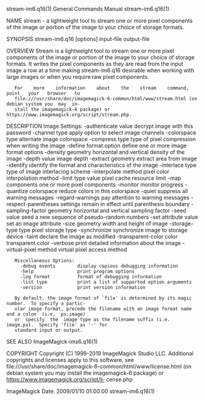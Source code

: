 stream-im6.q16(1)                       General Commands Manual                      stream-im6.q16(1)

NAME
       stream  -  a lightweight tool to stream one or more pixel components of the image or portion of
       the image to your choice of storage formats.

SYNOPSIS
       stream-im6.q16 [options] input-file output-file

OVERVIEW
       Stream is a lightweight tool to stream one or more pixel components of the image or portion  of
       the  image  to your choice of storage formats.  It writes the pixel components as they are read
       from the input image a row at a time making stream-im6.q16 desirable when  working  with  large
       images or when you require raw pixel components.

       For    more    information    about    the    stream    command,    point   your   browser   to
       file:///usr/share/doc/imagemagick-6-common/html/www/stream.html (on debian system you  may  in‐
       stall the imagemagick-6 package) or https://www.imagemagick.org/script/stream.php.

DESCRIPTION
       Image Settings:
         -authenticate value  decrypt image with this password
         -channel type        apply option to select image channels
         -colorspace type     alternate image colorspace
         -compress type       type of pixel compression when writing the image
         -define format:option
                              define one or more image format options
         -density geometry    horizontal and vertical density of the image
         -depth value         image depth
         -extract geometry    extract area from image
         -identify            identify the format and characteristics of the image
         -interlace type      type of image interlacing scheme
         -interpolate method  pixel color interpolation method
         -limit type value    pixel cache resource limit
         -map components      one or more pixel components
         -monitor             monitor progress
         -quantize colorspace reduce colors in this colorspace
         -quiet               suppress all warning messages
         -regard-warnings     pay attention to warning messages
         -respect-parentheses settings remain in effect until parenthesis boundary
         -sampling-factor geometry
                              horizontal and vertical sampling factor
         -seed value          seed a new sequence of pseudo-random numbers
         -set attribute value set an image attribute
         -size geometry       width and height of image
         -storage-type type   pixel storage type
         -synchronize         synchronize image to storage device
         -taint               declare the image as modified
         -transparent-color color
                              transparent color
         -verbose             print detailed information about the image
         -virtual-pixel method
                              virtual pixel access method

       Miscellaneous Options:
         -debug events        display copious debugging information
         -help                print program options
         -log format          format of debugging information
         -list type           print a list of supported option arguments
         -version             print version information

       By default, the image format of `file' is determined by its magic number.  To specify a partic‐
       ular image format, precede the filename with an image format name and a colon  (i.e.  ps:image)
       or  specify  the  image type as the filename suffix (i.e. image.ps).  Specify 'file' as '-' for
       standard input or output.

SEE ALSO
       ImageMagick-ims6.q16(1)

COPYRIGHT
       Copyright (C) 1999-2019 ImageMagick Studio LLC. Additional copyrights  and  licenses  apply  to
       this  software, see file:///usr/share/doc/imagemagick-6-common/html/www/license.html (on debian
       system you may install the  imagemagick-6  package)  or  https://www.imagemagick.org/script/li‐
       cense.php

ImageMagick                            Date: 2009/01/10 01:00:00                     stream-im6.q16(1)
